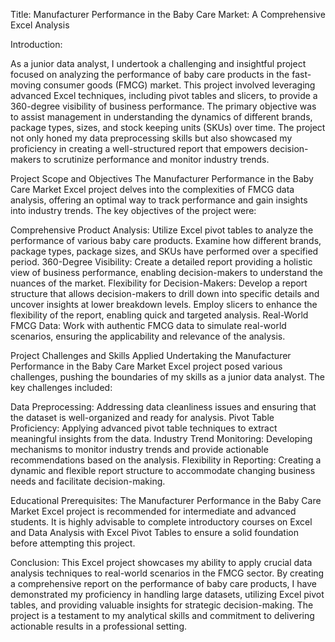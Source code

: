 Title: Manufacturer Performance in the Baby Care Market: A Comprehensive Excel Analysis

Introduction:

As a junior data analyst, I undertook a challenging and insightful project focused on analyzing the performance of baby care products in the fast-moving consumer goods (FMCG) market. This project involved leveraging advanced Excel techniques, including pivot tables and slicers, to provide a 360-degree visibility of business performance. The primary objective was to assist management in understanding the dynamics of different brands, package types, sizes, and stock keeping units (SKUs) over time. The project not only honed my data preprocessing skills but also showcased my proficiency in creating a well-structured report that empowers decision-makers to scrutinize performance and monitor industry trends.

Project Scope and Objectives
The Manufacturer Performance in the Baby Care Market Excel project delves into the complexities of FMCG data analysis, offering an optimal way to track performance and gain insights into industry trends. The key objectives of the project were:

Comprehensive Product Analysis:
Utilize Excel pivot tables to analyze the performance of various baby care products.
Examine how different brands, package types, package sizes, and SKUs have performed over a specified period.
360-Degree Visibility: 
Create a detailed report providing a holistic view of business performance, enabling decision-makers to understand the nuances of the market.
Flexibility for Decision-Makers:
Develop a report structure that allows decision-makers to drill down into specific details and uncover insights at lower breakdown levels.
Employ slicers to enhance the flexibility of the report, enabling quick and targeted analysis.
Real-World FMCG Data:
Work with authentic FMCG data to simulate real-world scenarios, ensuring the applicability and relevance of the analysis.

Project Challenges and Skills Applied
Undertaking the Manufacturer Performance in the Baby Care Market Excel project posed various challenges, pushing the boundaries of my skills as a junior data analyst. The key challenges included:

Data Preprocessing:
Addressing data cleanliness issues and ensuring that the dataset is well-organized and ready for analysis.
Pivot Table Proficiency:
Applying advanced pivot table techniques to extract meaningful insights from the data.
Industry Trend Monitoring:
Developing mechanisms to monitor industry trends and provide actionable recommendations based on the analysis.
Flexibility in Reporting:
Creating a dynamic and flexible report structure to accommodate changing business needs and facilitate decision-making.

Educational Prerequisites:
The Manufacturer Performance in the Baby Care Market Excel project is recommended for intermediate and advanced students. It is highly advisable to complete introductory courses on Excel and Data Analysis with Excel Pivot Tables to ensure a solid foundation before attempting this project.

Conclusion:
This Excel project showcases my ability to apply crucial data analysis techniques to real-world scenarios in the FMCG sector. By creating a comprehensive report on the performance of baby care products, I have demonstrated my proficiency in handling large datasets, utilizing Excel pivot tables, and providing valuable insights for strategic decision-making. The project is a testament to my analytical skills and commitment to delivering actionable results in a professional setting.

